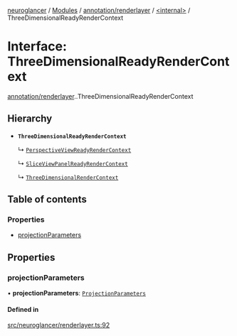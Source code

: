 [neuroglancer](../README.md) / [Modules](../modules.md) / [annotation/renderlayer](../modules/annotation_renderlayer.md) / [<internal\>](../modules/annotation_renderlayer._internal_.md) / ThreeDimensionalReadyRenderContext

# Interface: ThreeDimensionalReadyRenderContext

[annotation/renderlayer](../modules/annotation_renderlayer.md).[<internal>](../modules/annotation_renderlayer._internal_.md).ThreeDimensionalReadyRenderContext

## Hierarchy

- **`ThreeDimensionalReadyRenderContext`**

  ↳ [`PerspectiveViewReadyRenderContext`](perspective_view_render_layer.PerspectiveViewReadyRenderContext.md)

  ↳ [`SliceViewPanelReadyRenderContext`](sliceview_renderlayer.SliceViewPanelReadyRenderContext.md)

  ↳ [`ThreeDimensionalRenderContext`](annotation_renderlayer._internal_.ThreeDimensionalRenderContext.md)

## Table of contents

### Properties

- [projectionParameters](annotation_renderlayer._internal_.ThreeDimensionalReadyRenderContext.md#projectionparameters)

## Properties

### projectionParameters

• **projectionParameters**: [`ProjectionParameters`](../classes/annotation_base._internal_.ProjectionParameters.md)

#### Defined in

[src/neuroglancer/renderlayer.ts:92](https://github.com/ActiveBrainAtlas2/neuroglancer/blob/1beb5d34/src/neuroglancer/renderlayer.ts#L92)
